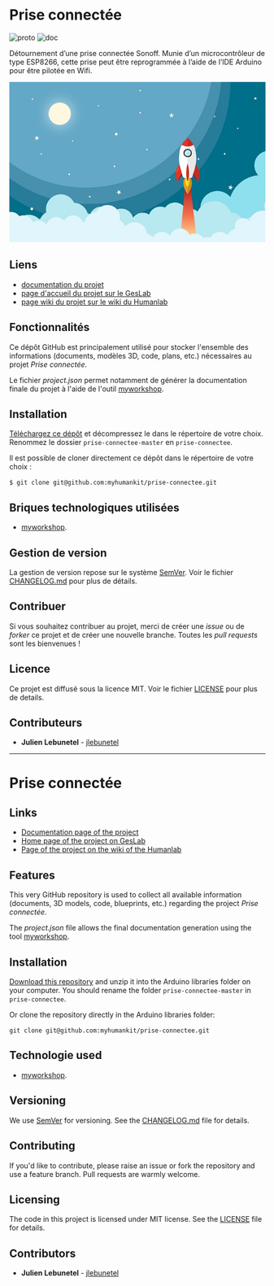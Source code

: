 # Prise connectée
![proto](https://img.shields.io/badge/proto-en%20cours-orange.svg "proto")
![doc](https://img.shields.io/badge/doc-en%20cours-orange.svg "doc")

Détournement d’une prise connectée Sonoff. Munie d’un microcontrôleur de type ESP8266, cette prise peut être reprogrammée à l’aide de l’IDE Arduino pour être pilotée en Wifi.

![featured_image](https://raw.githubusercontent.com/myhumankit/myworkshop/master/images/default_featured_image.jpg)

## Liens
 * [documentation du projet](https://docs.humanlab.me/myhumankit/prise-connectee)
 * [page d'accueil du projet sur le GesLab](https://rennes.humanlab.me/projet/prise-connectee/)
 * [page wiki du projet sur le wiki du Humanlab](http://wikilab.myhumankit.org/index.php?title=Projets:Prise_connectee)


## Fonctionnalités
Ce dépôt GitHub est principalement utilisé pour stocker l'ensemble des informations (documents, modèles 3D, code, plans, etc.) nécessaires au projet _Prise connectée_.

Le fichier _project.json_ permet notamment de générer la documentation finale du projet à l'aide de l'outil [myworkshop](https://github.com/myhumankit/myworkshop).

## Installation
[Téléchargez ce dépôt](https://github.com/myhumankit/prise-connectee/archive/master.zip) et décompressez le dans le répertoire de votre choix. Renommez le dossier `prise-connectee-master` en `prise-connectee`.

Il est possible de cloner directement ce dépôt dans le répertoire de votre choix :

```
$ git clone git@github.com:myhumankit/prise-connectee.git
```

## Briques technologiques utilisées
 * [myworkshop](https://github.com/myhumankit/myworkshop).

## Gestion de version
La gestion de version repose sur le système [SemVer](http://semver.org/). Voir le fichier [CHANGELOG.md](CHANGELOG.md) pour plus de détails.

## Contribuer
Si vous souhaitez contribuer au projet, merci de créer une _issue_ ou de _forker_ ce projet et de créer une nouvelle branche. Toutes les _pull requests_ sont les bienvenues !

## Licence
Ce projet est diffusé sous la licence MIT. Voir le fichier [LICENSE](LICENSE) pour plus de details.

## Contributeurs
 * **Julien Lebunetel** - [jlebunetel](https://github.com/jlebunetel)

---

# Prise connectée

## Links
 * [Documentation page of the project](https://docs.humanlab.me/myhumankit/prise-connectee)
 * [Home page of the project on GesLab](https://rennes.humanlab.me/projet/prise-connectee/)
 * [Page of the project on the wiki of the Humanlab](http://wikilab.myhumankit.org/index.php?title=Projets:Prise_connectee)


## Features
This very GitHub repository is used to collect all available information (documents, 3D models, code, blueprints, etc.) regarding the project _Prise connectée_.

The _project.json_ file allows the final documentation generation using the tool [myworkshop](https://github.com/myhumankit/myworkshop).

## Installation
[Download this repository](https://github.com/myhumankit/prise-connectee/archive/master.zip) and unzip it into the Arduino libraries folder on your computer. You should rename the folder `prise-connectee-master` in `prise-connectee`.

Or clone the repository directly in the Arduino libraries folder:

```
git clone git@github.com:myhumankit/prise-connectee.git
```

## Technologie used
 * [myworkshop](https://github.com/myhumankit/myworkshop).

## Versioning
We use [SemVer](http://semver.org/) for versioning. See the [CHANGELOG.md](CHANGELOG.md) file for details.

## Contributing
If you'd like to contribute, please raise an issue or fork the repository and use a feature branch. Pull requests are warmly welcome.

## Licensing
The code in this project is licensed under MIT license. See the [LICENSE](LICENSE) file for details.

## Contributors
 * **Julien Lebunetel** - [jlebunetel](https://github.com/jlebunetel)
